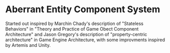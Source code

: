 # Aberrant Entity Component System
Started out inspired by Marchin Chady's description of "Stateless Behaviors" in "Theory and Practice of Game Obect Component Architecture" and Jason Gregory's description of "property-centric architecture" in Game Engine Architecture, with some improvments inspired by Artemis and Unity.